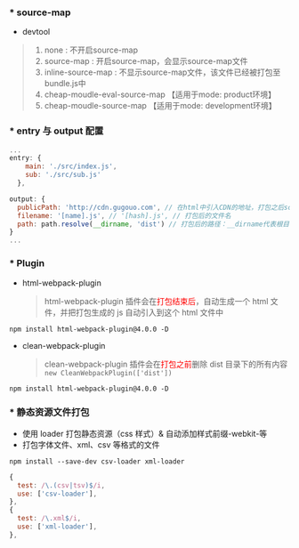 ### \* source-map
- devtool
> 1. none : 不开启source-map
> 2. source-map : 开启source-map，会显示source-map文件
> 3. inline-source-map : 不显示source-map文件，该文件已经被打包至bundle.js中
> 4. cheap-moudle-eval-source-map 【适用于mode: product环境】
> 5. cheap-moudle-source-map 【适用于mode: development环境】

### \* entry 与 output 配置

```javascript
...
entry: {
    main: './src/index.js',
    sub: './src/sub.js'
  },

output: {
  publicPath: 'http://cdn.gugouo.com', // 在html中引入CDN的地址，打包之后script会自动拼接上该地址
  filename: '[name].js', // '[hash].js', // 打包后的文件名
  path: path.resolve(__dirname, 'dist') // 打包后的路径：__dirname代表根目录
}
...
```

### \* Plugin

- html-webpack-plugin
  > html-webpack-plugin 插件会在<font color="red">打包结束后</font>，自动生成一个 html 文件，并把打包生成的 js 自动引入到这个 html 文件中

```npm
npm install html-webpack-plugin@4.0.0 -D
```

- clean-webpack-plugin
  > clean-webpack-plugin 插件会在<font color="red">打包之前</font>删除 dist 目录下的所有内容
  > `new CleanWebpackPlugin(['dist'])`

```npm
npm install html-webpack-plugin@4.0.0 -D
```

### \* 静态资源文件打包

- 使用 loader 打包静态资源（css 样式）& 自动添加样式前缀-webkit-等
- 打包字体文件、xml、csv 等格式的文件

```npm
npm install --save-dev csv-loader xml-loader
```

```javascript
{
  test: /\.(csv|tsv)$/i,
  use: ['csv-loader'],
},
{
  test: /\.xml$/i,
  use: ['xml-loader'],
},
```
